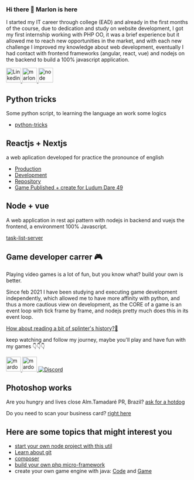 ### Hi there 👋 Marlon is here

I started my IT career through college (EAD) and already in the first months of the course, due to dedication and study on website development, I got my first internship working with PHP OO, it was a brief experience but it allowed me to reach new opportunities in the market, and with each new challenge I improved my knowledge about web development, eventually I had contact with frontend frameworks (angular, react, vue) and nodejs on the backend to build a 100% javascript application.
  
<p align="left">
  <a href="https://www.linkedin.com/in/mrcardoso/" target="_blank" title="Linkedin Contact">
    <img src="https://www.vectorlogo.zone/logos/linkedin/linkedin-icon.svg" alt="Linkedin" width="40" />
  </a>
  <a href="https://www.instagram.com/mus2cardoso/" target="_blank" title="Instagram Contact">
    <img src="https://www.vectorlogo.zone/logos/instagram/instagram-icon.svg" alt="marlon" width="40" />
  </a>
  <a href="https://www.npmjs.com/~mrcardoso" target="_blank" title="Node skills">
    <img src="https://www.vectorlogo.zone/logos/npmjs/npmjs-ar21.svg" alt="node" width="40" />
  </a>
</p>

## Python tricks
Some python script, to learning the language an work some logics
* [python-tricks](https://github.com/MRCardoso/python-tricks)

## Reactjs + Nextjs
a web aplication developed for practice the pronounce of english
* [Production](https://megrolang.com.br/) 
* [Development](https://migrate-lang-git-develop-mrcardoso.vercel.app/)
* [Repository](https://github.com/MRCardoso/migrate-lang)
* [Game Published + create for Ludum Dare 49](https://mardozux.itch.io/the-imaginner)

## Node + vue
A web application in rest api pattern with nodejs in backend and vuejs the frontend, a environment 100% Javascript.

[task-list-server](https://github.com/MRCardoso/task-list-server)

## Game developer carrer 🎮
Playing video games is a lot of fun, but you know what? build your own is better.
  
Since feb 2021 I have been studying and executing game development independently, which allowed me to have more affinity with python, and thus a more cautious view on development, as the CORE of a game is an event loop with tick frame by frame, and nodejs pretty much does this in its event loop.

[How about reading a bit of splinter's history?📜](https://from-first-trip.s3.amazonaws.com/public/mardozux/stories/splinter-soul.pdf)

keep watching and follow my journey, maybe you'll play and have fun with my games 👇👇👇
<p align="left">
  <a href="https://mardozux.itch.io/">
    <img src="https://from-first-trip.s3.amazonaws.com/public/mardozux/logo.png" alt="mardozux" width="40" />
  </a>
  <a href="https://instagram.com/mardozux">
    <img src="https://www.vectorlogo.zone/logos/instagram/instagram-icon.svg" alt="mardozux" width="40" />
  </a>
  <a href="https://discord.gg/f8jvAR7srC" title="Discord Server">
    <img alt="Discord" src="https://img.shields.io/discord/822485993889857579">
  </a>
</p>




## Photoshop works
Are you hungry and lives close Alm.Tamadaré PR, Brazil? [ask for a hotdog](https://from-first-trip.s3.amazonaws.com/public/jhon-jhon-hot-dog/digital-menu.pdf)

Do you need to scan your business card? [right here](https://from-first-trip.s3.amazonaws.com/public/playfast/visit-card.pdf)


## Here are some topics that might interest you 
* [start your own node project with this util](https://github.com/MRCardoso/nodeevel)
* [Learn about git](https://github.com/MRCardoso/git-code)
* [composer](https://github.com/MRCardoso/oficina-composer)
* [build your own php micro-framework](https://github.com/MRCardoso/virtual-notebook)
* create your own game engine with java: [Code](https://bitbucket.org/mrcmasters/hatter-coin) and [Game](https://mardozux.itch.io/hatter-coin-guy)

<!--
**MRCardoso/MRCardoso** is a ✨ _special_ ✨ repository because its `README.md` (this file) appears on your GitHub profile.

Here are some ideas to get you started:

- 🔭 I’m currently working on ...
- 🌱 I’m currently learning ...
- 👯 I’m looking to collaborate on ...
- 🤔 I’m looking for help with ...
- 💬 Ask me about ...
- 📫 How to reach me: ...
- 😄 Pronouns: ...
- ⚡ Fun fact: ...
-->
